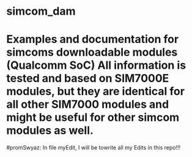 # simcom_dam
Examples and documentation for simcoms downloadable modules (Qualcomm SoC)
All information is tested and based on SIM7000E modules, but they are identical for all other SIM7000 modules and might be useful for other simcom modules as well.
=============================

#promSwyaz:
In file myEdit, I will be towrite all my Edits in this repo!!!
